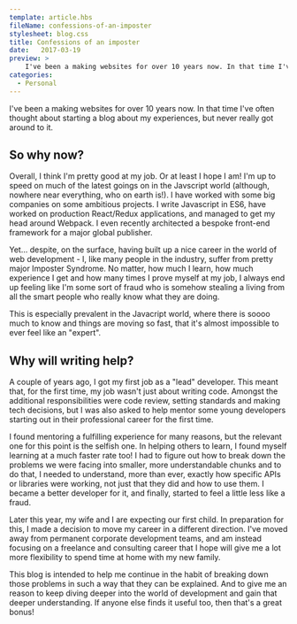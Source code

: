 ```yaml
---
template: article.hbs
fileName: confessions-of-an-imposter
stylesheet: blog.css
title: Confessions of an imposter
date:	2017-03-19
preview: > 
    I've been a making websites for over 10 years now. In that time I've often thought about starting a blog about my experiences, but never really got around to it.
categories: 
  - Personal
---
```


I've been a making websites for over 10 years now. In that time I've often thought about starting a blog about my experiences, but never really got around to it.

## So why now?
Overall, I think I'm pretty good at my job. Or at least I hope I am! I'm up to speed on much of the latest goings on in the Javscript world (although, nowhere near everything, who on earth is!). I have worked with some big companies on some ambitious projects. I write Javascript in ES6, have worked on production React/Redux applications, and managed to get my head around Webpack. I even recently architected a bespoke front-end framework for a major global publisher.

Yet... despite, on the surface, having built up a nice career in the world of web development - I, like many people in the industry, suffer from pretty major Imposter Syndrome. No matter, how much I learn, how much experience I get and how many times I prove myself at my job, I always end up feeling like I'm some sort of fraud who is somehow stealing a living from all the smart people who really know what they are doing.

This is especially prevalent in the Javacript world, where there is soooo much to know and things are moving so fast, that it's almost impossible to ever feel like an "expert".

## Why will writing help?
A couple of years ago, I got my first job as a "lead" developer. This meant that, for the first time, my job wasn't just about writing code. Amongst the additional responsibilities were code review, setting standards and making tech decisions, but I was also asked to help mentor some young developers starting out in their professional career for the first time.

I found mentoring a fulfilling experience for many reasons, but the relevant one for this point is the selfish one. In helping others to learn, I found myself learning at a much faster rate too! I had to figure out how to break down the problems we were facing into smaller, more understandable chunks and to do that, I needed to understand, more than ever, exactly how specific APIs or libraries were working, not just that they did and how to use them. I became a better developer for it, and finally, started to feel a little less like a fraud.

Later this year, my wife and I are expecting our first child. In preparation for this, I made a decision to move my career in a different direction. I've moved away from permanent corporate development teams, and am instead focusing on a freelance and consulting career that I hope will give me a lot more flexibility to spend time at home with my new family.

This blog is intended to help me continue in the habit of breaking down those problems in such a way that they can be explained. And to give me an reason to keep diving deeper into the world of development and gain that deeper understanding. If anyone else finds it useful too, then that's a great bonus!